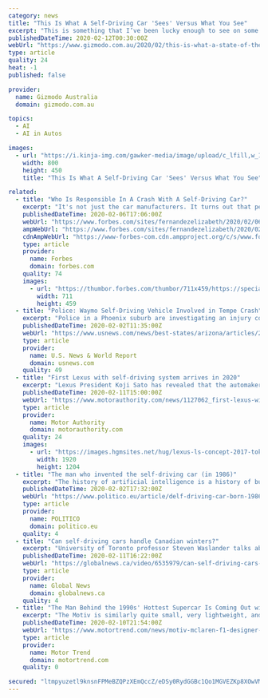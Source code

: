 ```yaml
---
category: news
title: "This Is What A Self-Driving Car 'Sees' Versus What You See"
excerpt: "This is something that I’ve been lucky enough to see on some prototypes, but it’s more than a little valuable for the public to get a sense of what a self-driving car “sees” when driving down the road. In this case, we have one of Waymo’s test cars predicting the path of a cyclist before a crash might even happen. Waymo sent us two ..."
publishedDateTime: 2020-02-12T00:30:00Z
webUrl: "https://www.gizmodo.com.au/2020/02/this-is-what-a-state-of-the-art-self-driving-car-sees-versus-what-you-see/"
type: article
quality: 24
heat: -1
published: false

provider:
  name: Gizmodo Australia
  domain: gizmodo.com.au

topics:
  - AI
  - AI in Autos

images:
  - url: "https://i.kinja-img.com/gawker-media/image/upload/c_lfill,w_1200,h_628,q_90/gvhymwj5q8azlfbrg6g6.jpg"
    width: 800
    height: 450
    title: "This Is What A Self-Driving Car 'Sees' Versus What You See"

related:
  - title: "Who Is Responsible In A Crash With A Self-Driving Car?"
    excerpt: "It's not just the car manufacturers. It turns out that people take advantage of conservative self-driving cars to act more reckless."
    publishedDateTime: 2020-02-06T17:06:00Z
    webUrl: "https://www.forbes.com/sites/fernandezelizabeth/2020/02/06/who-is-responsible-in-a-crash-with-a-self-driving-car/"
    ampWebUrl: "https://www.forbes.com/sites/fernandezelizabeth/2020/02/06/who-is-responsible-in-a-crash-with-a-self-driving-car/amp/"
    cdnAmpWebUrl: "https://www-forbes-com.cdn.ampproject.org/c/s/www.forbes.com/sites/fernandezelizabeth/2020/02/06/who-is-responsible-in-a-crash-with-a-self-driving-car/amp/"
    type: article
    provider:
      name: Forbes
      domain: forbes.com
    quality: 74
    images:
      - url: "https://thumbor.forbes.com/thumbor/711x459/https://specials-images.forbesimg.com/imageserve/5e20c343980ca10006aa994c/960x0.jpg?fit=scale"
        width: 711
        height: 459
  - title: "Police: Waymo Self-Driving Vehicle Involved in Tempe Crash"
    excerpt: "Police in a Phoenix suburb are investigating an injury collision involving a Waymo self-driving vehicle carrying a driver and a passenger."
    publishedDateTime: 2020-02-02T11:35:00Z
    webUrl: "https://www.usnews.com/news/best-states/arizona/articles/2020-01-31/police-waymo-self-driving-vehicle-involved-in-tempe-crash"
    type: article
    provider:
      name: U.S. News & World Report
      domain: usnews.com
    quality: 49
  - title: "First Lexus with self-driving system arrives in 2020"
    excerpt: "Lexus President Koji Sato has revealed that the automaker will offer its first self-driving system in 2020. Speaking with Automotive News (subscription required) in an interview published last week, Sato said the system will offer hands-off capability but drivers will still need to monitor the road and take over in case of an emergency."
    publishedDateTime: 2020-02-11T15:00:00Z
    webUrl: "https://www.motorauthority.com/news/1127062_first-lexus-with-self-driving-system-arrives-in-2020"
    type: article
    provider:
      name: Motor Authority
      domain: motorauthority.com
    quality: 24
    images:
      - url: "https://images.hgmsites.net/hug/lexus-ls-concept-2017-tokyo-motor-show_100629241_h.jpg"
        width: 1920
        height: 1204
  - title: "The man who invented the self-driving car (in 1986)"
    excerpt: "The history of artificial intelligence is a history of buzzy springs followed ... among them U.S. tech giants like Alphabet’s Waymo, have been catching up. Experts describe the current race for leadership in autonomous driving technology as neck-and ..."
    publishedDateTime: 2020-02-02T17:32:00Z
    webUrl: "https://www.politico.eu/article/delf-driving-car-born-1986-ernst-dickmanns-mercedes/"
    type: article
    provider:
      name: POLITICO
      domain: politico.eu
    quality: 4
  - title: "Can self-driving cars handle Canadian winters?"
    excerpt: "University of Toronto professor Steven Waslander talks about a new study, which will be used to determine whether self-driving cars can handle the snow and ice from harsh Canadian winters. <iframe src=\"https://globalnews.ca/video/embed/6535979/\" width=\"670\" height=\"372\" frameborder=\"0\" allowfullscreen scrolling=\"no\"></iframe> <style>.gn-embed ..."
    publishedDateTime: 2020-02-11T16:22:00Z
    webUrl: "https://globalnews.ca/video/6535979/can-self-driving-cars-handle-canadian-winters"
    type: article
    provider:
      name: Global News
      domain: globalnews.ca
    quality: 4
  - title: "The Man Behind the 1990s' Hottest Supercar Is Coming Out with a Self-Driving Pod"
    excerpt: "The Motiv is similarly quite small, very lightweight, and runs on electric power. It has an aluminum suspension, ultra-lightweight high-strength extruded aluminum in the chassis, and composite body panels and doors that hold its weight below 992 pounds (sans batteries, at least). Measuring just 100 inches long and 52 inches wide, the compact ..."
    publishedDateTime: 2020-02-10T21:54:00Z
    webUrl: "https://www.motortrend.com/news/motiv-mclaren-f1-designer-autonomous-pod/"
    type: article
    provider:
      name: Motor Trend
      domain: motortrend.com
    quality: 0

secured: "ltmpyuzetl9knsnFPMeBZQPzXEmQccZ/eDSy0RydGGBc1Qo1MGVEZKp8XOwVMdKtRHEs5cMmxu18h9gUD9iW+cJwHGNCljjDVA5dxUh0vqNB3uR6XG0milzeYVdV8G5zxsvOwpve2eL3Pd0EtMwEV8xxmyy9mp9mqO3xmzcFlCh5MvxNdzs3MZvIcR/tuYlH+2PEynn+lfBLCYPGtgO12MF6tD7vMTc1mYFsGbM5450RburwYiTYYGcIolsKJQ7hXTYFGo/ydDnKA+3tD5eZNEbCxLeFjDIEmN5iknOaDoycwYskEkbdIqXtO5Vq9Ov+yMcRx0MXojniGrSIUpDIuIX7QaRPZLFe9dKo1cP4YwOKTHcZipjVi0mkKjHvBFDylr40kBESJq4r12kAJZ1qZXmRgpURXDEFHlVIgFf3uJrFDYmx6m7UC2Fnap186gFTjFfZMSZMYZZS+XCDMAJLiqON8HcpRKbByB8LzuPkdXY=;0js9znkGBywSfSNwiOHLNw=="
---
```


